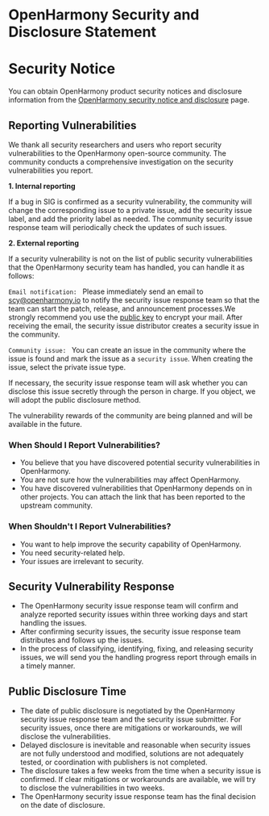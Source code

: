 # OpenHarmony Security and Disclosure Statement



# Security Notice

You can obtain OpenHarmony product security notices and disclosure information from the [OpenHarmony security notice and disclosure](https://gitee.com/openharmony/security/blob/master/en/security-disclosure/README.md) page.



## Reporting Vulnerabilities

We thank all security researchers and users who report security vulnerabilities to the OpenHarmony open-source community. The community conducts a comprehensive investigation on the security vulnerabilities you report.

 **1. Internal reporting** 

If a bug in SIG is confirmed as a security vulnerability, the community will change the corresponding issue to a private issue, add the security issue label, and add the priority label as needed. The community security issue response team will periodically check the updates of such issues.

 **2. External reporting** 

If a security vulnerability is not on the list of public security vulnerabilities that the OpenHarmony security team has handled, you can handle it as follows:

`Email notification: ` Please immediately send an email to scy@openharmony.io to notify the security issue response team so that the team can start the patch, release, and announcement processes.We strongly recommend you use the [public key](https://gitee.com/openharmony/security/publicKey/Scy-OpenHarmony_publickey.asc) to encrypt your mail. After receiving the email, the security issue distributor creates a security issue in the community.

`Community issue: ` You can create an issue in the community where the issue is found and mark the issue as a `security issue`. When creating the issue, select the private issue type.

If necessary, the security issue response team will ask whether you can disclose this issue secretly through the person in charge. If you object, we will adopt the public disclosure method.

The vulnerability rewards of the community are being planned and will be available in the future.

### When Should I Report Vulnerabilities?

- You believe that you have discovered potential security vulnerabilities in OpenHarmony.
- You are not sure how the vulnerabilities may affect OpenHarmony.
- You have discovered vulnerabilities that OpenHarmony depends on in other projects. You can attach the link that has been reported to the upstream community.



### When Shouldn't I Report Vulnerabilities?

- You want to help improve the security capability of OpenHarmony.
- You need security-related help.
- Your issues are irrelevant to security.



## Security Vulnerability Response

- The OpenHarmony security issue response team will confirm and analyze reported security issues within three working days and start handling the issues.
- After confirming security issues, the security issue response team distributes and follows up the issues.
- In the process of classifying, identifying, fixing, and releasing security issues, we will send you the handling progress report through emails in a timely manner.



## Public Disclosure Time

- The date of public disclosure is negotiated by the OpenHarmony security issue response team and the security issue submitter. For security issues, once there are mitigations or workarounds, we will disclose the vulnerabilities.
- Delayed disclosure is inevitable and reasonable when security issues are not fully understood and modified, solutions are not adequately tested, or coordination with publishers is not completed.
- The disclosure takes a few weeks from the time when a security issue is confirmed. If clear mitigations or workarounds are available, we will try to disclose the vulnerabilities in two weeks.
- The OpenHarmony security issue response team has the final decision on the date of disclosure.
